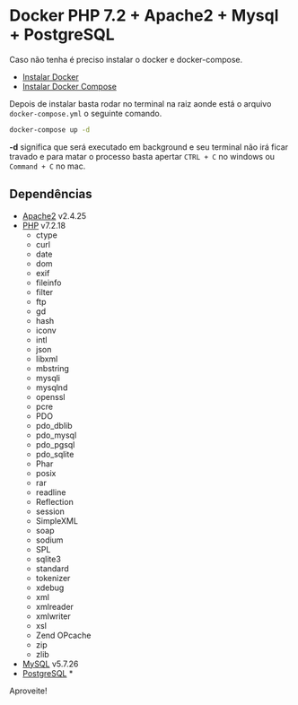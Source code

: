 # Docker PHP 7.2 + Apache2 + Mysql + PostgreSQL

Caso não tenha é preciso instalar o docker e docker-compose.

- [Instalar Docker](https://docs.docker.com/install/)
- [Instalar Docker Compose](https://docs.docker.com/compose/install/)

Depois de instalar basta rodar no terminal na raiz aonde está o arquivo `docker-compose.yml` o seguinte comando.

```bash
docker-compose up -d
```

**-d** significa que será executado em background e seu terminal não irá ficar travado e para matar o processo basta apertar `CTRL + C` no windows ou `Command + C` no mac.

## Dependências

- [Apache2](https://httpd.apache.org/) v2.4.25
- [PHP](https://php.net/) v7.2.18
  - ctype
  - curl
  - date
  - dom
  - exif
  - fileinfo
  - filter
  - ftp
  - gd
  - hash
  - iconv
  - intl
  - json
  - libxml
  - mbstring
  - mysqli
  - mysqlnd
  - openssl
  - pcre
  - PDO
  - pdo_dblib
  - pdo_mysql
  - pdo_pgsql
  - pdo_sqlite
  - Phar
  - posix
  - rar
  - readline
  - Reflection
  - session
  - SimpleXML
  - soap
  - sodium
  - SPL
  - sqlite3
  - standard
  - tokenizer
  - xdebug
  - xml
  - xmlreader
  - xmlwriter
  - xsl
  - Zend OPcache
  - zip
  - zlib
- [MySQL](https://www.mysql.com/) v5.7.26
- [PostgreSQL](https://www.postgresql.org/) \*

Aproveite!
